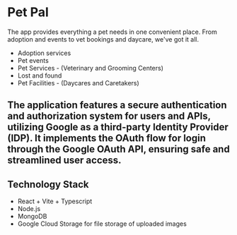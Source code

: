 # Pet Pal
The app provides everything a pet needs in one convenient place. From adoption and events to vet bookings and daycare, we've got it all.
* Adoption services
* Pet events
* Pet Services - (Veterinary and Grooming Centers)
* Lost and found
* Pet Facilities - (Daycares and Caretakers)


## The application features a secure authentication and authorization system for users and APIs, utilizing Google as a third-party Identity Provider (IDP). It implements the OAuth flow for login through the Google OAuth API, ensuring safe and streamlined user access.

## Technology Stack
* React + Vite + Typescript
* Node.js
* MongoDB
* Google Cloud Storage for file storage of uploaded images
  
